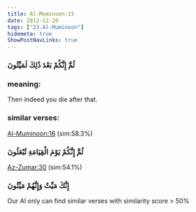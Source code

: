 ```yaml
---
title: Al-Muminoon:15
date: 2012-12-20
tags: ["23.Al-Muminoon"]
hidemeta: true 
ShowPostNavLinks: true 
---
```

### ثُمَّ إِنَّكُمْ بَعْدَ ذَٰلِكَ لَمَيِّتُونَ
### meaning: 
Then indeed you die after that.
### similar verses: 

[Al-Muminoon:16](/23/16) (sim:58.3%)

### ثُمَّ إِنَّكُمْ يَوْمَ الْقِيَامَةِ تُبْعَثُونَ

[Az-Zumar:30](/39/30) (sim:54.1%)

### إِنَّكَ مَيِّتٌ وَإِنَّهُمْ مَيِّتُونَ

Our AI only can find similar verses with similarity score > 50% 


